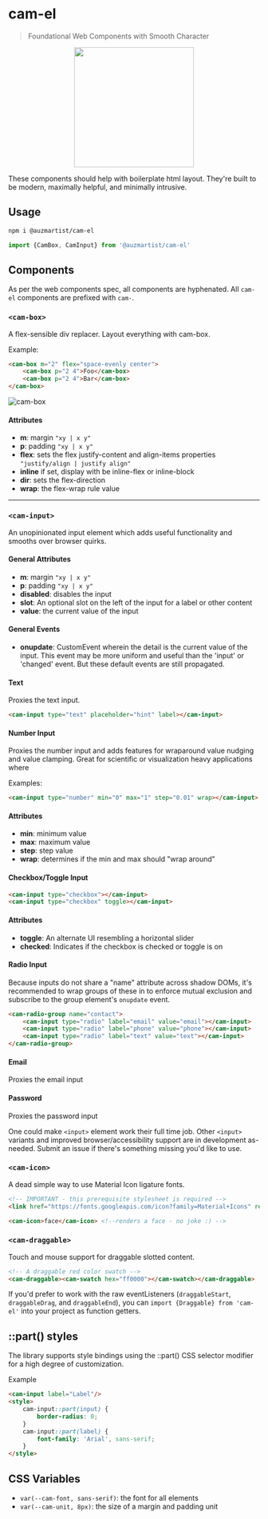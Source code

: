 # cam-el
> Foundational Web Components with Smooth Character

<p align="center">
  <img width="240" height="240" src="https://i.imgur.com/9b3r9LK.png">
</p>

These components should help with boilerplate html layout. They're built to be modern, maximally helpful, and minimally intrusive.

## Usage
```bash
npm i @auzmartist/cam-el
```

```js
import {CamBox, CamInput} from '@auzmartist/cam-el'
```

## Components
As per the web components spec, all components are hyphenated. All `cam-el` components are prefixed with `cam-`.

### `<cam-box>`
A flex-sensible div replacer. Layout everything with cam-box.

Example:
```html
<cam-box m="2" flex="space-evenly center">
	<cam-box p="2 4">Foo</cam-box>
	<cam-box p="2 4">Bar</cam-box>
</cam-box>
```

![cam-box](https://i.imgur.com/Kd3quCq.png)

#### Attributes
- **m**: margin `"xy | x y"`
- **p**: padding `"xy | x y"`
- **flex**: sets the flex justify-content and align-items properties `"justify/align | justify align"`
- **inline** if set, display with be inline-flex or inline-block
- **dir**: sets the flex-direction
- **wrap**: the flex-wrap rule value

---
### `<cam-input>`
An unopinionated input element which adds useful functionality and smooths over browser quirks.

#### General Attributes
- **m**: margin `"xy | x y"`
- **p**: padding `"xy | x y"`
- **disabled**: disables the input
- **slot**: An optional slot on the left of the input for a label or other content
- **value**: the current value of the input

#### General Events
- **onupdate**: CustomEvent wherein the detail is the current value of the input. This event may be more uniform and useful than the 'input' or 'changed' event. But these default events are still propagated.

#### Text
Proxies the text input.

```html
<cam-input type="text" placeholder="hint" label></cam-input>
```
#### Number Input
Proxies the number input and adds features for wraparound value nudging and value clamping. Great for scientific or visualization heavy applications where

Examples:
```html
<cam-input type="number" min="0" max="1" step="0.01" wrap></cam-input>
```
#### Attributes
- **min**: minimum value
- **max**: maximum value
- **step**: step value
- **wrap**: determines if the min and max should "wrap around"

#### Checkbox/Toggle Input
```html
<cam-input type="checkbox"></cam-input>
<cam-input type="checkbox" toggle></cam-input>
```

#### Attributes
- **toggle**: An alternate UI resembling a horizontal slider
- **checked**: Indicates if the checkbox is checked or toggle is on

#### Radio Input
Because inputs do not share a "name" attribute across shadow DOMs, it's recommended to wrap groups of these in <cam-radio-group> to enforce mutual exclusion and subscribe to the group element's `onupdate` event.
```html
<cam-radio-group name="contact">
	<cam-input type="radio" label="email" value="email"></cam-input>
	<cam-input type="radio" label="phone" value="phone"></cam-input>
	<cam-input type="radio" label="text" value="text"></cam-input>
</cam-radio-group>
```

#### Email
Proxies the email input

#### Password
Proxies the password input

One could make `<input>` element work their full time job. Other `<input>` variants and improved browser/accessibility support are in development as-needed. Submit an issue if there's something missing you'd like to use.


### `<cam-icon>`
A dead simple way to use Material Icon ligature fonts.

```html
<!-- IMPORTANT - this prerequisite stylesheet is required -->
<link href="https://fonts.googleapis.com/icon?family=Material+Icons" rel="stylesheet">

<cam-icon>face</cam-icon> <!--renders a face - no joke :) -->
```

### `<cam-draggable>`
Touch and mouse support for draggable slotted content.

```html
<!-- A draggable red color swatch -->
<cam-draggable><cam-swatch hex="ff0000"></cam-swatch></cam-draggable>
```

If you'd prefer to work with the raw eventListeners (`draggableStart`, `draggableDrag`, and `draggableEnd`), you can `import {Draggable} from 'cam-el'` into your project as function getters.

## ::part() styles
The library supports style bindings using the ::part() CSS selector modifier for a high degree of customization.

Example
```html
<cam-input label="Label"/>
<style>
	cam-input::part(input) {
		border-radius: 0;
	}
	cam-input::part(label) {
		font-family: 'Arial', sans-serif;
	}
</style>
```

## CSS Variables
- `var(--cam-font, sans-serif)`: the font for all elements
- `var(--cam-unit, 8px)`: the size of a margin and padding unit